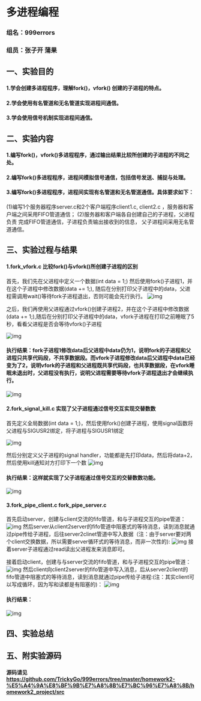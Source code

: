 # 多进程编程

### 组名：999errors
### 组员：张子开 蒲果

## 一、实验目的
#### 1.学会创建多进程程序，理解fork()，vfork() 创建的子进程的特点。
#### 2.学会使用有名管道和无名管道实现进程间通信。
#### 3.学会使用信号机制实现进程间通信。

## 二、实验内容
#### 1.编写fork()，vfork()多进程程序，通过输出结果比较所创建的子进程的不同之处。
#### 2.编写fork()多进程程序，进程间模拟信号通信，包括信号发送、捕捉与处理。
#### 3.编写fork()多进程程序，进程间实现有名管道和无名管道通信。具体要求如下：
(1)编写1个服务器程序server.c和2个客户端程序client1.c,
client2.c ，服务器和客户端之间采用FIFO管道通信；
(2)服务器和客户端各自创建自己的子进程，父进程负责
完成FIFO管道通信，子进程负责输出接收到的信息，
父子进程间采用无名管道通信。 

## 三、实验过程与结果
#### 1.fork_vfork.c 比较fork()与vfork()所创建子进程的区别
首先，我们先在父进程中定义一个数据(int data = 1;)
然后使用fork()子进程1，并在这个子进程中修改数据(data += 1;), 随后在分别打印父子进程中的data，父进程需调用wait()等待fork子进程退出，否则可能会先行执行。
![img](./imgs/fork_vfork_1.png)

之后，我们再使用父进程通过vfork()创建子进程2，并在这个子进程中修改数据(data += 1;),随后在分别打印父子进程中的data，vfork子进程在打印之前睡眠了5秒，看看父进程是否会等待vfork()子进程

![img](./imgs/fork_vfork_2.png)

#### 执行结果：fork子进程1修改data后父进程中data仍为1，说明fork的子进程和父进程只共享代码段，不共享数据段。而vfork子进程修改data后父进程中data已经变为了2，说明vfork的子进程和父进程既共享代码段，也共享数据段，在vfork睡眠未退出时，父进程没有执行，说明父进程需要等待vfork子进程退出才会继续执行。
![img](./imgs/fork_vfork_running.png)

#### 2.fork_signal_kill.c 实现了父子进程通过信号交互实现交替数数
首先定义全局数据(int data = 1;)，然后使用fork()创建子进程，使用signal函数将父进程与SIGUSR2绑定，将子进程与SIGUSR1绑定

![img](./imgs/fork_signal_2.png)

然后分别定义父子进程的signal handler，功能都是先打印data，然后将data+2，然后使用kill通知对方打印下一个数
![img](./imgs/fork_signal_1.png)

#### 执行结果：这样就实现了父子进程通过信号交互的交替数数功能。
![img](./imgs/fork_signal_running.png)

#### 3.fork_pipe_client.c fork_pipe_server.c
首先启动server，创建与client交流的fifo管道，和与子进程交互的pipe管道：
![img](./imgs/fork_pipe1.png)
然后server从client2server的fifo管道中阻塞式的等待消息，读到消息就通过pipe传给子进程，后往server2clinet管道中写入数据（注：由于server要对两个client交换数据，所以需要server循环式的等待消息，而非一次性的):
![img](./imgs/fork_pipe2.png)
接着server子进程通过read读出父进程发来消息即可。

接着启动client，创建与与server交流的fifo管道，和与子进程交互的pipe管道：
![img](./imgs/fork_pipe3.png)
然后client向client2server的fifo管道中写入消息，后从server2client的fifo管道中阻塞式的等待消息，读到消息就通过pipe传给子进程:(注：其实client可以写成循环，因为写和读都是有阻塞的)：
![img](./imgs/fork_pipe4.png)
#### 执行结果：
![img](./imgs/fork_pipe.png)

## 四、实验总结

## 五、附实验源码

#### 源码请见 https://github.com/TrickyGo/999errors/tree/master/homework2-%E5%A4%9A%E8%BF%9B%E7%A8%8B%E7%BC%96%E7%A8%8B/homework2_project/src
